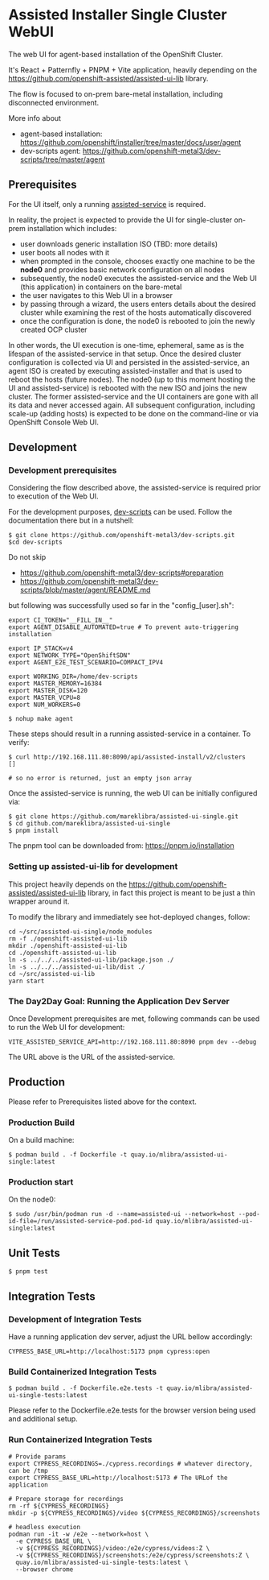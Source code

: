 # Assisted Installer Single Cluster WebUI
The web UI for agent-based installation of the OpenShift Cluster.

It's React + Patternfly + PNPM + Vite application, heavily depending on the https://github.com/openshift-assisted/assisted-ui-lib library.

The flow is focused to on-prem bare-metal installation, including disconnected environment.

More info about
- agent-based installation: https://github.com/openshift/installer/tree/master/docs/user/agent
- dev-scripts agent: https://github.com/openshift-metal3/dev-scripts/tree/master/agent

## Prerequisites
For the UI itself, only a running [assisted-service](https://github.com/openshift/assisted-service) is required.


In reality, the project is expected to provide the UI for single-cluster on-prem installation which includes:

- user downloads generic installation ISO (TBD: more details)
- user boots all nodes with it
- when prompted in the console, chooses exactly one machine to be the **node0** and provides basic network configuration on all nodes
- subsequently, the node0 executes the assisted-service and the Web UI (this application) in containers on the bare-metal
- the user navigates to this Web UI in a browser
- by passing through a wizard, the users enters details about the desired cluster while examining the rest of the hosts automatically discovered
- once the configuration is done, the node0 is rebooted to join the newly created OCP cluster


In other words, the UI execution is one-time, ephemeral, same as is the lifespan of the assisted-service in that setup. Once the desired cluster configuration is collected via UI and persisted in the assisted-service, an agent ISO is created by executing assisted-installer and that is used to reboot the hosts (future nodes). The node0 (up to this moment hosting the UI and assisted-service) is rebooted with the new ISO and joins the new cluster. The former assisted-service and the UI containers are gone with all its data and never accessed again. All subsequent configuration, including scale-up (adding hosts) is expected to be done on the command-line or via OpenShift Console Web UI.

## Development

### Development prerequisites
Considering the flow described above, the assisted-service is required prior to execution of the Web UI.

For the development purposes, [dev-scripts](https://github.com/openshift-metal3/dev-scripts/tree/master/agent) can be used.
Follow the documentation there but in a nutshell:
```
$ git clone https://github.com/openshift-metal3/dev-scripts.git
$cd dev-scripts
```

Do not skip
- https://github.com/openshift-metal3/dev-scripts#preparation
- https://github.com/openshift-metal3/dev-scripts/blob/master/agent/README.md

but following was successfully used so far in the "config_[user].sh":

```
export CI_TOKEN="__FILL_IN__"
export AGENT_DISABLE_AUTOMATED=true # To prevent auto-triggering installation

export IP_STACK=v4
export NETWORK_TYPE="OpenShiftSDN"
export AGENT_E2E_TEST_SCENARIO=COMPACT_IPV4

export WORKING_DIR=/home/dev-scripts
export MASTER_MEMORY=16384
export MASTER_DISK=120
export MASTER_VCPU=8
export NUM_WORKERS=0

```

```
$ nohup make agent
```

These steps should result in a running assisted-service in a container.
To verify:
```
$ curl http://192.168.111.80:8090/api/assisted-install/v2/clusters
[] 

# so no error is returned, just an empty json array
```

Once the assisted-service is running, the web UI can be initially configured via:
```
$ git clone https://github.com/mareklibra/assisted-ui-single.git
$ cd github.com/mareklibra/assisted-ui-single
$ pnpm install
```

The pnpm tool can be downloaded from: https://pnpm.io/installation

### Setting up assisted-ui-lib for development
This project heavily depends on the https://github.com/openshift-assisted/assisted-ui-lib library, in fact this project is meant to be just a thin wrapper around it.

To modify the library and immediately see hot-deployed changes, follow:
```
cd ~/src/assisted-ui-single/node_modules
rm -f ./openshift-assisted-ui-lib
mkdir ./openshift-assisted-ui-lib
cd ./openshift-assisted-ui-lib
ln -s ../../../assisted-ui-lib/package.json ./
ln -s ../../../assisted-ui-lib/dist ./
cd ~/src/assisted-ui-lib
yarn start

```

### The Day2Day Goal: Running the Application Dev Server
Once Development prerequisites are met, following commands can be used to run the Web UI for development:

```
VITE_ASSISTED_SERVICE_API=http://192.168.111.80:8090 pnpm dev --debug
```

The URL above is the URL of the assisted-service.

## Production
Please refer to Prerequisites listed above for the context.

### Production Build
On a build machine:

```
$ podman build . -f Dockerfile -t quay.io/mlibra/assisted-ui-single:latest
```

### Production start
On the node0:
```
$ sudo /usr/bin/podman run -d --name=assisted-ui --network=host --pod-id-file=/run/assisted-service-pod.pod-id quay.io/mlibra/assisted-ui-single:latest
```

## Unit Tests
```
$ pnpm test
```

## Integration Tests
### Development of Integration Tests
Have a running application dev server, adjust the URL bellow accordingly:

```
CYPRESS_BASE_URL=http://localhost:5173 pnpm cypress:open
```

### Build Containerized Integration Tests
```
$ podman build . -f Dockerfile.e2e.tests -t quay.io/mlibra/assisted-ui-single-tests:latest
```

Please refer to the Dockerfile.e2e.tests for the browser version being used and additional setup.

### Run Containerized Integration Tests
```
# Provide params
export CYPRESS_RECORDINGS=./cypress.recordings # whatever directory, can be /tmp
export CYPRESS_BASE_URL=http://localhost:5173 # The URLof the application

# Prepare storage for recordings
rm -rf ${CYPRESS_RECORDINGS}
mkdir -p ${CYPRESS_RECORDINGS}/video ${CYPRESS_RECORDINGS}/screenshots

# headless execution
podman run -it -w /e2e --network=host \
  -e CYPRESS_BASE_URL \ 
  -v ${CYPRESS_RECORDINGS}/video:/e2e/cypress/videos:Z \
  -v ${CYPRESS_RECORDINGS}/screenshots:/e2e/cypress/screenshots:Z \
  quay.io/mlibra/assisted-ui-single-tests:latest \
  --browser chrome
```
